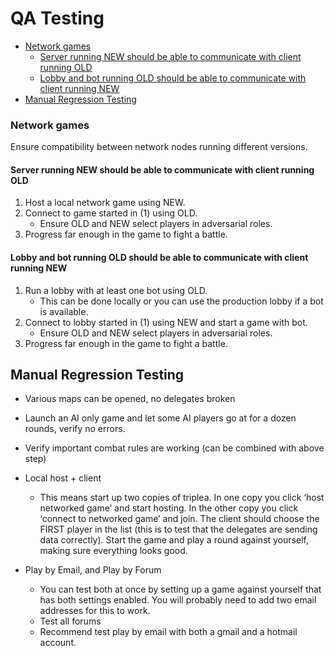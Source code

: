# QA Testing

- [Network games](#network-games)
	- [Server running NEW should be able to communicate with client running OLD](#server-running-new-should-be-able-to-communicate-with-client-running-old)
	- [Lobby and bot running OLD should be able to communicate with client running NEW](#lobby-and-bot-running-old-should-be-able-to-communicate-with-client-running-new)
- [Manual Regression Testing](#manual-regression-testing)


### Network games

Ensure compatibility between network nodes running different versions.

#### Server running NEW should be able to communicate with client running OLD

1. Host a local network game using NEW.
1. Connect to game started in (1) using OLD.
    * Ensure OLD and NEW select players in adversarial roles.
1. Progress far enough in the game to fight a battle.

#### Lobby and bot running OLD should be able to communicate with client running NEW

1. Run a lobby with at least one bot using OLD.
    * This can be done locally or you can use the production lobby if a bot is available.
1. Connect to lobby started in (1) using NEW and start a game with bot.
    * Ensure OLD and NEW select players in adversarial roles.
1. Progress far enough in the game to fight a battle.

## Manual Regression Testing

- Various maps can be opened, no delegates broken
- Launch an AI only game and let some AI players go at for a dozen rounds, verify no errors.
- Verify important combat rules are working (can be combined with above step)

- Local host + client
  - This means start up two copies of triplea.  In one copy you click ‘host networked game’
and start hosting.  In the other copy you click ‘connect to networked game’ and join.  The
client should choose the FIRST player in the list (this is to test that the delegates are
sending data correctly). Start the game and play a round against yourself, making sure
everything looks good.

- Play by Email, and Play by Forum
  - You can test both at once by setting up a game against yourself that has both settings enabled.
  You will probably need to add two email addresses for this to work.
  - Test all forums
  - Recommend test play by email with both a gmail and a hotmail account.

